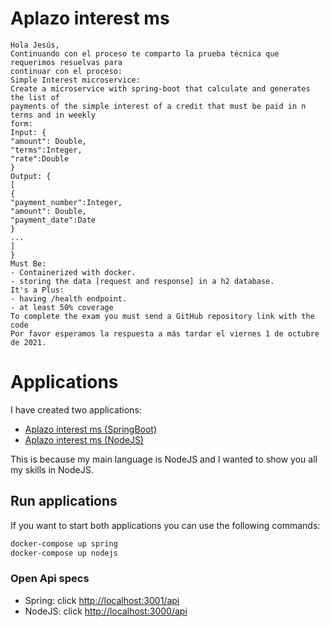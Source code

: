 # Aplazo interest ms
```
Hola Jesús,
Continuando con el proceso te comparto la prueba técnica que requerimos resuelvas para
continuar con el proceso:
Simple Interest microservice:
Create a microservice with spring-boot that calculate and generates the list of
payments of the simple interest of a credit that must be paid in n terms and in weekly
form:
Input: {
"amount": Double,
"terms":Integer,
"rate":Double
}
Output: {
[
{
"payment_number":Integer,
"amount": Double,
"payment_date":Date
}
...
]
}
Must Be:
- Containerized with docker.
- storing the data [request and response] in a h2 database.
It's a Plus:
- having /health endpoint.
- at least 50% coverage
To complete the exam you must send a GitHub repository link with the code
Por favor esperamos la respuesta a más tardar el viernes 1 de octubre de 2021.
```

# Applications
I have created two applications:
- [Aplazo interest ms (SpringBoot)](./java+spring/)
- [Aplazo interest ms (NodeJS)](./node/)

This is because my main language is NodeJS and I wanted to show you all my skills in NodeJS.

## Run applications

If you want to start both applications you can use the following commands:

```sh
docker-compose up spring
docker-compose up nodejs
```

### Open Api specs
- Spring: click [http://localhost:3001/api](http://localhost:3001/api)
- NodeJS: click [http://localhost:3000/api](http://localhost:3000/api)
